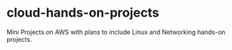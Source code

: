 # cloud-hands-on-projects
Mini Projects on AWS with plans to include Linux and Networking hands-on projects.
